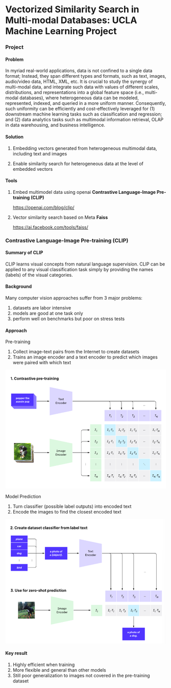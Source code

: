 # Vectorized Similarity Search in Multi-modal Databases: UCLA Machine Learning Project 

### Project

#### Problem

In myriad real-world applications, data is not confined to a single data format; Instead, they span different types and formats, such as text, images, audio/video data, HTML, XML, etc. It is crucial to study the synergy of multi-modal data, and integrate such data with values of different scales, distributions, and representations into a global feature space (i.e., multi-modal databases), where heterogeneous data can be modeled, represented, indexed, and queried in a more uniform manner. Consequently, such uniformity can be efficiently and cost-effectively leveraged for (1) downstream machine learning tasks such as classification and regression; and (2) data analytics tasks such as multimodal information retrieval, OLAP in data warehousing, and business intelligence.

#### Solution

1. Embedding vectors generated from heterogeneous multimodal data, including text and images

2. Enable similarity search for heterogeneous data at the level of embedded vectors

#### Tools

1. Embed multimodel data using openai **Contrastive Language-Image Pre-training (CLIP)** 

   https://openai.com/blog/clip/

2. Vector similarity search based on Meta **Faiss**

   https://ai.facebook.com/tools/faiss/



### Contrastive Language-Image Pre-training (CLIP)

#### Summary of CLIP

CLIP learns visual concepts from natural language supervision. CLIP can be applied to any visual classification task simply by providing the names (labels) of the visual categories. 

#### Background

Many computer vision approaches suffer from 3 major problems:

1. datasets are labor intensive
2. models are good at one task only 
3. perform well on benchmarks but poor on stress tests

#### Approach

Pre-training

1. Collect image-text pairs from the Internet to create datasets
2. Trains an image encoder and a text encoder to predict which images were paired with which text

![pre-training](image/pre-training.png)

Model Prediction

1. Turn classifier (possible label outputs) into encoded text 
2. Encode the images to find the closest encoded text

![prediciton](image/prediction.png)

#### Key result 

1. Highly efficient when training 
2. More flexible and general than other models 
3. Still poor generalization to images not covered in the pre-training dataset 


